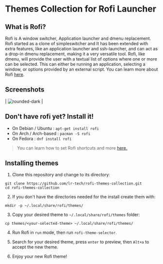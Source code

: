 # Themes Collection for Rofi Launcher

## What is Rofi?

Rofi is A window switcher, Application launcher and dmenu replacement.
Rofi started as a clone of simpleswitcher and It has been extended with extra features,
like an application launcher and ssh-launcher, and can act as a drop-in dmenu replacement,
making it a very versatile tool. Rofi, like dmenu, will provide the user with a textual list of
options where one or more can be selected. This can either be running an application, selecting
a window, or options provided by an external script. You can learn more about Rofi [here](https://github.com/davatorium/rofi).

## Screenshots

| ![rounded-dark](screenshots/rounded-dark.gif) |

## Don't have rofi yet? Install it!

- On Debian / Ubuntu : `apt-get install rofi`
- On Arch / Arch-based : `pacman -S rofi`
- On Fedora : `dnf install rofi`

> You can learn how to set Rofi shortcuts and more [here.](https://github.com/davatorium/rofi)

## Installing themes

1. Clone this repository and change to its directory:
```
git clone https://github.com/lr-tech/rofi-themes-collection.git
cd rofi-themes-collection
```

2. If you don't have the directories needed for the install create them with:
```
mkdir -p ~/.local/share/rofi/themes/
```

3. Copy your desired theme to `~/.local/share/rofi/themes` folder:
```
cp themes/<your-selected-theme> ~/.local/share/rofi/themes/
```

4. Run Rofi in `run` mode, then run `rofi-theme-selector`.

5. Search for your desired theme, press `enter` to preview, then `Alt+a` to accept the new theme.

6. Enjoy your new Rofi theme!
